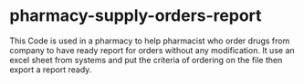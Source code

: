 # pharmacy-supply-orders-report
This Code is used in a pharmacy to help pharmacist who order drugs from company to have ready report for orders without any modification. It use an excel sheet from systems and put the criteria of ordering on the file then export a report ready.
